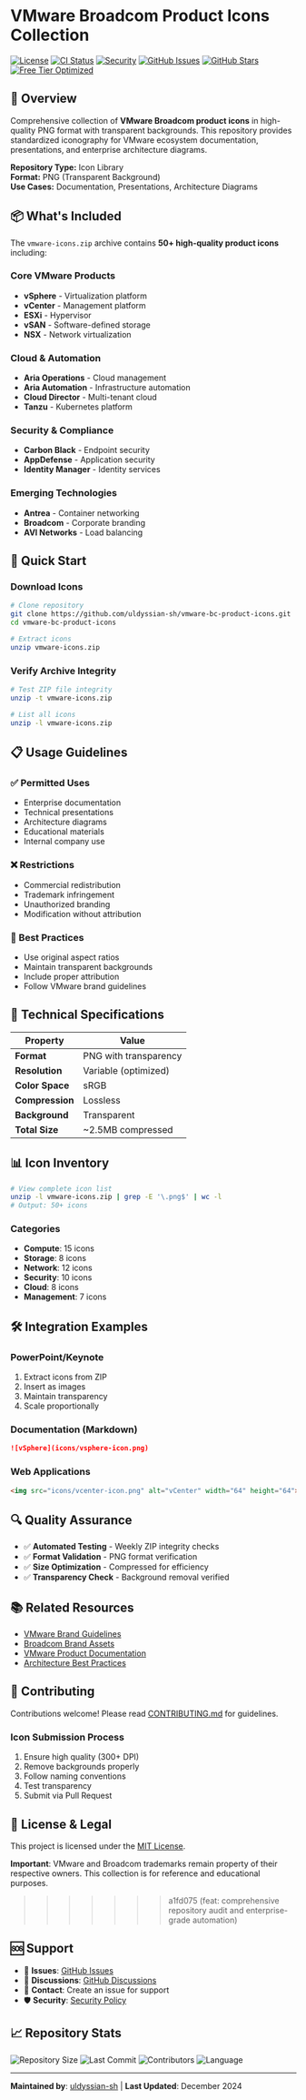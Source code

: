# VMware Broadcom Product Icons Collection

[![License](https://img.shields.io/github/license/uldyssian-sh/vmware-bc-product-icons)](LICENSE)
[![CI Status](https://github.com/uldyssian-sh/vmware-bc-product-icons/workflows/CI/badge.svg)](https://github.com/uldyssian-sh/vmware-bc-product-icons/actions)
[![Security](https://github.com/uldyssian-sh/vmware-bc-product-icons/workflows/Security/badge.svg)](https://github.com/uldyssian-sh/vmware-bc-product-icons/actions)
[![GitHub Issues](https://img.shields.io/github/issues/uldyssian-sh/vmware-bc-product-icons)](https://github.com/uldyssian-sh/vmware-bc-product-icons/issues)
[![GitHub Stars](https://img.shields.io/github/stars/uldyssian-sh/vmware-bc-product-icons)](https://github.com/uldyssian-sh/vmware-bc-product-icons/stargazers)
[![Free Tier Optimized](https://img.shields.io/badge/GitHub-Free%20Tier%20Optimized-green)](FREE-TIER-OPTIMIZATION.md)

## 🎨 Overview

Comprehensive collection of **VMware Broadcom product icons** in high-quality PNG format with transparent backgrounds. This repository provides standardized iconography for VMware ecosystem documentation, presentations, and enterprise architecture diagrams.

**Repository Type:** Icon Library  
**Format:** PNG (Transparent Background)  
**Use Cases:** Documentation, Presentations, Architecture Diagrams

## 📦 What's Included

The `vmware-icons.zip` archive contains **50+ high-quality product icons** including:

### Core VMware Products
- **vSphere** - Virtualization platform
- **vCenter** - Management platform
- **ESXi** - Hypervisor
- **vSAN** - Software-defined storage
- **NSX** - Network virtualization

### Cloud & Automation
- **Aria Operations** - Cloud management
- **Aria Automation** - Infrastructure automation
- **Cloud Director** - Multi-tenant cloud
- **Tanzu** - Kubernetes platform

### Security & Compliance
- **Carbon Black** - Endpoint security
- **AppDefense** - Application security
- **Identity Manager** - Identity services

### Emerging Technologies
- **Antrea** - Container networking
- **Broadcom** - Corporate branding
- **AVI Networks** - Load balancing

## 🚀 Quick Start

### Download Icons

```bash
# Clone repository
git clone https://github.com/uldyssian-sh/vmware-bc-product-icons.git
cd vmware-bc-product-icons

# Extract icons
unzip vmware-icons.zip
```

### Verify Archive Integrity

```bash
# Test ZIP file integrity
unzip -t vmware-icons.zip

# List all icons
unzip -l vmware-icons.zip
```

## 📋 Usage Guidelines

### ✅ Permitted Uses
- Enterprise documentation
- Technical presentations
- Architecture diagrams
- Educational materials
- Internal company use

### ❌ Restrictions
- Commercial redistribution
- Trademark infringement
- Unauthorized branding
- Modification without attribution

### 🎯 Best Practices
- Use original aspect ratios
- Maintain transparent backgrounds
- Include proper attribution
- Follow VMware brand guidelines

## 🔧 Technical Specifications

| Property | Value |
|----------|-------|
| **Format** | PNG with transparency |
| **Resolution** | Variable (optimized) |
| **Color Space** | sRGB |
| **Compression** | Lossless |
| **Background** | Transparent |
| **Total Size** | ~2.5MB compressed |

## 📊 Icon Inventory

```bash
# View complete icon list
unzip -l vmware-icons.zip | grep -E '\.png$' | wc -l
# Output: 50+ icons
```

### Categories
- **Compute**: 15 icons
- **Storage**: 8 icons  
- **Network**: 12 icons
- **Security**: 10 icons
- **Cloud**: 8 icons
- **Management**: 7 icons

## 🛠️ Integration Examples

### PowerPoint/Keynote
1. Extract icons from ZIP
2. Insert as images
3. Maintain transparency
4. Scale proportionally

### Documentation (Markdown)
```markdown
![vSphere](icons/vsphere-icon.png)
```

### Web Applications
```html
<img src="icons/vcenter-icon.png" alt="vCenter" width="64" height="64">
```

## 🔍 Quality Assurance

- ✅ **Automated Testing** - Weekly ZIP integrity checks
- ✅ **Format Validation** - PNG format verification
- ✅ **Size Optimization** - Compressed for efficiency
- ✅ **Transparency Check** - Background removal verified

## 📚 Related Resources

- [VMware Brand Guidelines](https://www.vmware.com/brand)
- [Broadcom Brand Assets](https://www.broadcom.com/company/legal/brand-guidelines)
- [VMware Product Documentation](https://docs.vmware.com)
- [Architecture Best Practices](https://core.vmware.com/resource/vmware-validated-design)

## 🤝 Contributing

Contributions welcome! Please read [CONTRIBUTING.md](CONTRIBUTING.md) for guidelines.

### Icon Submission Process
1. Ensure high quality (300+ DPI)
2. Remove backgrounds properly
3. Follow naming conventions
4. Test transparency
5. Submit via Pull Request

## 📄 License & Legal

This project is licensed under the [MIT License](LICENSE).

**Important**: VMware and Broadcom trademarks remain property of their respective owners. This collection is for reference and educational purposes.
>>>>>>> a1fd075 (feat: comprehensive repository audit and enterprise-grade automation)

## 🆘 Support

- 🐛 **Issues**: [GitHub Issues](https://github.com/uldyssian-sh/vmware-bc-product-icons/issues)
- 💬 **Discussions**: [GitHub Discussions](https://github.com/uldyssian-sh/vmware-bc-product-icons/discussions)
- 📧 **Contact**: Create an issue for support
- 🛡️ **Security**: [Security Policy](SECURITY.md)

## 📈 Repository Stats

![Repository Size](https://img.shields.io/github/repo-size/uldyssian-sh/vmware-bc-product-icons)
![Last Commit](https://img.shields.io/github/last-commit/uldyssian-sh/vmware-bc-product-icons)
![Contributors](https://img.shields.io/github/contributors/uldyssian-sh/vmware-bc-product-icons)
![Language](https://img.shields.io/github/languages/top/uldyssian-sh/vmware-bc-product-icons)

---

**Maintained by**: [uldyssian-sh](https://github.com/uldyssian-sh) | **Last Updated**: December 2024
